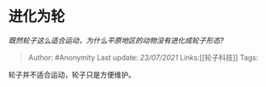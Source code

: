 # 进化为轮
*既然轮子这么适合运动，为什么平原地区的动物没有进化成轮子形态?*

> Author: #Anonymity
> Last update: *23/07/2021*
> Links:[[轮子科技]]
> Tags:

轮子并不适合运动，轮子只是方便维护。

